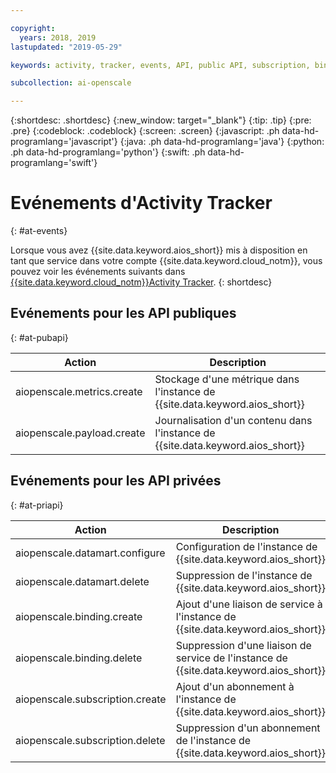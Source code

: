 ```yaml
---

copyright:
  years: 2018, 2019
lastupdated: "2019-05-29"

keywords: activity, tracker, events, API, public API, subscription, binding

subcollection: ai-openscale

---
```


{:shortdesc: .shortdesc}
{:new_window: target="_blank"}
{:tip: .tip}
{:pre: .pre}
{:codeblock: .codeblock}
{:screen: .screen}
{:javascript: .ph data-hd-programlang='javascript'}
{:java: .ph data-hd-programlang='java'}
{:python: .ph data-hd-programlang='python'}
{:swift: .ph data-hd-programlang='swift'}

# Evénements d'Activity Tracker
{: #at-events}

Lorsque vous avez {{site.data.keyword.aios_short}} mis à disposition en tant que service
dans votre compte {{site.data.keyword.cloud_notm}},
vous pouvez voir les événements suivants dans
[{{site.data.keyword.cloud_notm}}Activity Tracker](/docs/services/cloud-activity-tracker?topic=cloud-activity-tracker-activity_tracker_ov).
{: shortdesc}

## Evénements pour les API publiques
{: #at-pubapi}

| Action | Description |
| -- | -- |
| aiopenscale.metrics.create | Stockage d'une métrique dans l'instance de {{site.data.keyword.aios_short}} |
| aiopenscale.payload.create | Journalisation d'un contenu dans l'instance de {{site.data.keyword.aios_short}} |

## Evénements pour les API privées
{: #at-priapi}

| Action | Description |
| -- | -- |
| aiopenscale.datamart.configure | Configuration de l'instance de {{site.data.keyword.aios_short}} |
| aiopenscale.datamart.delete | Suppression de l'instance de {{site.data.keyword.aios_short}} |
| aiopenscale.binding.create | Ajout d'une liaison de service à l'instance de {{site.data.keyword.aios_short}} |
| aiopenscale.binding.delete | Suppression d'une liaison de service de l'instance de {{site.data.keyword.aios_short}} |
| aiopenscale.subscription.create | Ajout d'un abonnement à l'instance de {{site.data.keyword.aios_short}} |
| aiopenscale.subscription.delete | Suppression d'un abonnement de l'instance de {{site.data.keyword.aios_short}} |

